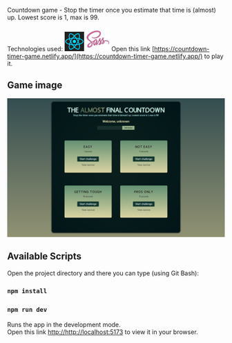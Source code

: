 Countdown game - Stop the timer once you estimate that time is (almost) up. Lowest score is 1, max is 99.

Technologies used:
<img src="./src/assets/ReactIcon.png" alt="React.js Icon" style="width: 45px; height: 45px;" /> 
<img src="./src/assets/sass-icon-2.png" alt="Sass Icon" style="width: 56px; height: 56px;" />
Open this link [https://countdown-timer-game.netlify.app/](https://countdown-timer-game.netlify.app/) to play it.

## Game image
![countdown-image](./src//assets//countdownGame.png)

## Available Scripts

Open the project directory and there you can type (using Git Bash):

### `npm install`
### `npm run dev`

Runs the app in the development mode.\
Open this link [http://http://localhost:5173](http://http://localhost:5173) to view it in your browser.

